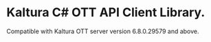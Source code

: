 # Kaltura C# OTT API Client Library.
Compatible with Kaltura OTT server version 6.8.0.29579 and above.
